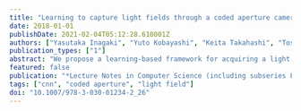```yaml
---
title: "Learning to capture light fields through a coded aperture camera"
date: 2018-01-01
publishDate: 2021-02-04T05:12:28.610001Z
authors: ["Yasutaka Inagaki", "Yuto Kobayashi", "Keita Takahashi", "Toshiaki Fujii", "Hajime Nagahara"]
publication_types: ["1"]
abstract: "We propose a learning-based framework for acquiring a light field through a coded aperture camera. Acquiring a light field is a challenging task due to the amount of data. To make the acquisition process efficient, coded aperture cameras were successfully adopted; using these cameras, a light field is computationally reconstructed from several images that are acquirToshiakied with different aperture patterns. However, it is still difficult to reconstruct a high-quality light field from only a few acquired images. To tackle this limitation, we formulated the entire pipeline of light field acquisition from the perspective of an auto-encoder. This auto-encoder was implemented as a stack of fully convolutional layers and was trained end-to-end by using a collection of training samples. We experimentally show that our method can successfully learn good image-acquisition and reconstruction strategies. With our method, light fields consisting of 5 × 5 or 8 × 8 images can be successfully reconstructed only from a few acquired images. Moreover, our method achieved superior performance over several state-of-the-art methods. We also applied our method to a real prototype camera to show that it is capable of capturing a real 3-D scene."
featured: false
publication: "*Lecture Notes in Computer Science (including subseries Lecture Notes in Artificial Intelligence and Lecture Notes in Bioinformatics)*"
tags: ["cnn", "coded aperture", "light field"]
doi: "10.1007/978-3-030-01234-2_26"
---
```


